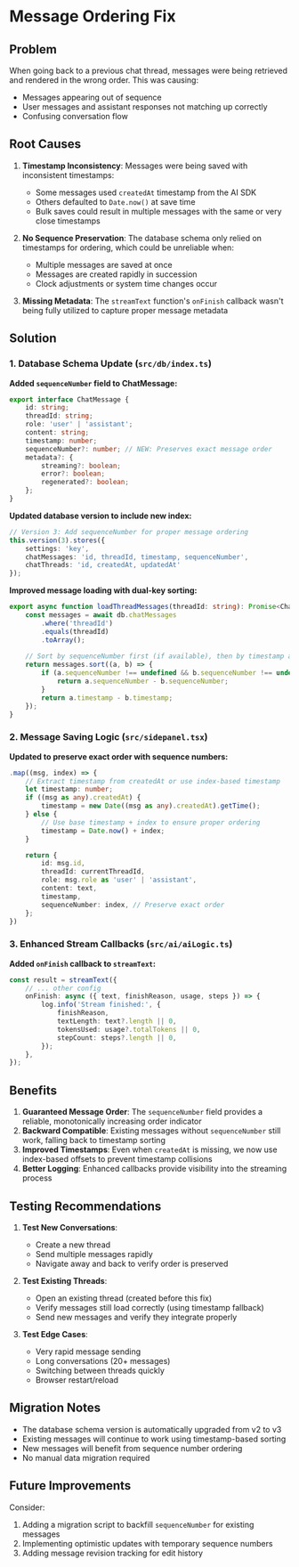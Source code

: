 # Message Ordering Fix

## Problem
When going back to a previous chat thread, messages were being retrieved and rendered in the wrong order. This was causing:
- Messages appearing out of sequence
- User messages and assistant responses not matching up correctly
- Confusing conversation flow

## Root Causes

1. **Timestamp Inconsistency**: Messages were being saved with inconsistent timestamps:
   - Some messages used `createdAt` timestamp from the AI SDK
   - Others defaulted to `Date.now()` at save time
   - Bulk saves could result in multiple messages with the same or very close timestamps

2. **No Sequence Preservation**: The database schema only relied on timestamps for ordering, which could be unreliable when:
   - Multiple messages are saved at once
   - Messages are created rapidly in succession
   - Clock adjustments or system time changes occur

3. **Missing Metadata**: The `streamText` function's `onFinish` callback wasn't being fully utilized to capture proper message metadata

## Solution

### 1. Database Schema Update (`src/db/index.ts`)

**Added `sequenceNumber` field to ChatMessage:**
```typescript
export interface ChatMessage {
    id: string;
    threadId: string;
    role: 'user' | 'assistant';
    content: string;
    timestamp: number;
    sequenceNumber?: number; // NEW: Preserves exact message order
    metadata?: {
        streaming?: boolean;
        error?: boolean;
        regenerated?: boolean;
    };
}
```

**Updated database version to include new index:**
```typescript
// Version 3: Add sequenceNumber for proper message ordering
this.version(3).stores({
    settings: 'key',
    chatMessages: 'id, threadId, timestamp, sequenceNumber',
    chatThreads: 'id, createdAt, updatedAt'
});
```

**Improved message loading with dual-key sorting:**
```typescript
export async function loadThreadMessages(threadId: string): Promise<ChatMessage[]> {
    const messages = await db.chatMessages
        .where('threadId')
        .equals(threadId)
        .toArray();
    
    // Sort by sequenceNumber first (if available), then by timestamp as fallback
    return messages.sort((a, b) => {
        if (a.sequenceNumber !== undefined && b.sequenceNumber !== undefined) {
            return a.sequenceNumber - b.sequenceNumber;
        }
        return a.timestamp - b.timestamp;
    });
}
```

### 2. Message Saving Logic (`src/sidepanel.tsx`)

**Updated to preserve exact order with sequence numbers:**
```typescript
.map((msg, index) => {
    // Extract timestamp from createdAt or use index-based timestamp
    let timestamp: number;
    if ((msg as any).createdAt) {
        timestamp = new Date((msg as any).createdAt).getTime();
    } else {
        // Use base timestamp + index to ensure proper ordering
        timestamp = Date.now() + index;
    }

    return {
        id: msg.id,
        threadId: currentThreadId,
        role: msg.role as 'user' | 'assistant',
        content: text,
        timestamp,
        sequenceNumber: index, // Preserve exact order
    };
})
```

### 3. Enhanced Stream Callbacks (`src/ai/aiLogic.ts`)

**Added `onFinish` callback to `streamText`:**
```typescript
const result = streamText({
    // ... other config
    onFinish: async ({ text, finishReason, usage, steps }) => {
        log.info('Stream finished:', {
            finishReason,
            textLength: text?.length || 0,
            tokensUsed: usage?.totalTokens || 0,
            stepCount: steps?.length || 0,
        });
    },
});
```

## Benefits

1. **Guaranteed Message Order**: The `sequenceNumber` field provides a reliable, monotonically increasing order indicator
2. **Backward Compatible**: Existing messages without `sequenceNumber` still work, falling back to timestamp sorting
3. **Improved Timestamps**: Even when `createdAt` is missing, we now use index-based offsets to prevent timestamp collisions
4. **Better Logging**: Enhanced callbacks provide visibility into the streaming process

## Testing Recommendations

1. **Test New Conversations**:
   - Create a new thread
   - Send multiple messages rapidly
   - Navigate away and back to verify order is preserved

2. **Test Existing Threads**:
   - Open an existing thread (created before this fix)
   - Verify messages still load correctly (using timestamp fallback)
   - Send new messages and verify they integrate properly

3. **Test Edge Cases**:
   - Very rapid message sending
   - Long conversations (20+ messages)
   - Switching between threads quickly
   - Browser restart/reload

## Migration Notes

- The database schema version is automatically upgraded from v2 to v3
- Existing messages will continue to work using timestamp-based sorting
- New messages will benefit from sequence number ordering
- No manual data migration required

## Future Improvements

Consider:
1. Adding a migration script to backfill `sequenceNumber` for existing messages
2. Implementing optimistic updates with temporary sequence numbers
3. Adding message revision tracking for edit history
